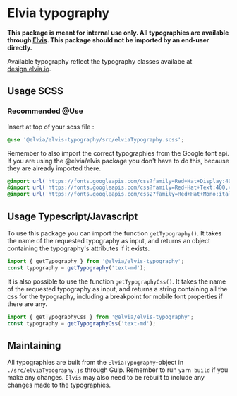 # Elvia typography

**This package is meant for internal use only. All typographies are available through
[Elvis](https://www.npmjs.com/package/@elvia/elvis). This package should not be imported by an end-user
directly.**

Available typography reflect the typography classes availabe at
[design.elvia.io](https://design.elvia.io/brand/typography).

## Usage SCSS

### Recommended @Use

Insert at top of your scss file :<br>

```scss
@use '@elvia/elvis-typography/src/elviaTypography.scss';
```

Remember to also import the correct typographies from the Google font api. If you are using the @elvia/elvis
package you don't have to do this, because they are already imported there.

```scss
@import url('https://fonts.googleapis.com/css?family=Red+Hat+Display:400,400i,500,500i,700,900&display=swap');
@import url('https://fonts.googleapis.com/css?family=Red+Hat+Text:400,400i,500,500i,600,700&display=swap');
@import url('https://fonts.googleapis.com/css2?family=Red+Hat+Mono:ital,wght@0,400;0,500;1,400&display=swap');
```

## Usage Typescript/Javascript

To use this package you can import the function `getTypography()`. It takes the name of the requested
typography as input, and returns an object containing the typography's attributes if it exists.

```js
import { getTypography } from '@elvia/elvis-typography';
const typography = getTypography('text-md');
```

It is also possible to use the function `getTypographyCss()`. It takes the name of the requested typography as
input, and returns a string containing all the css for the typography, including a breakpoint for mobile font
properties if there are any.

```js
import { getTypographyCss } from '@elvia/elvis-typography';
const typography = getTypographyCss('text-md');
```

## Maintaining

All typographies are built from the `ElviaTypography`-object in `./src/elviaTypography.js` through Gulp.
Remember to run `yarn build` if you make any changes. `Elvis` may also need to be rebuilt to include any
changes made to the typographies.
